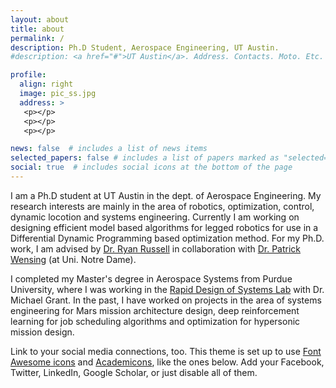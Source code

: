 ```yaml
---
layout: about
title: about
permalink: /
description: Ph.D Student, Aerospace Engineering, UT Austin.
#description: <a href="#">UT Austin</a>. Address. Contacts. Moto. Etc.

profile:
  align: right
  image: pic_ss.jpg
  address: >
   <p></p>
   <p></p>
   <p></p>

news: false  # includes a list of news items
selected_papers: false # includes a list of papers marked as "selected={true}"
social: true  # includes social icons at the bottom of the page
---
```


I am a Ph.D student at UT Austin in the dept. of Aerospace Engineering. My research interests are mainly in the area of robotics, optimization, control, dynamic locotion and systems engineering. Currently I am working on designing efficient model based algorithms for legged robotics for use in a Differential Dynamic Programming based optimization method. For my Ph.D. work, I am advised by [Dr. Ryan Russell](http://sites.utexas.edu/russell/) in collaboration with [Dr. Patrick Wensing](https://sites.nd.edu/pwensing/) (at Uni. Notre Dame).

I completed my Master's degree in Aerospace Systems from Purdue University, where I was working in the [Rapid Design of Systems Lab](https://engineering.purdue.edu/RDSL/) with Dr. Michael Grant. In the past, I have worked on projects in the area of systems engineering for Mars mission architecture design, deep reinforcement learning for job scheduling algorithms and optimization for hypersonic mission design.


Link to your social media connections, too. This theme is set up to use [Font Awesome icons](http://fortawesome.github.io/Font-Awesome/) and [Academicons](https://jpswalsh.github.io/academicons/), like the ones below. Add your Facebook, Twitter, LinkedIn, Google Scholar, or just disable all of them.

